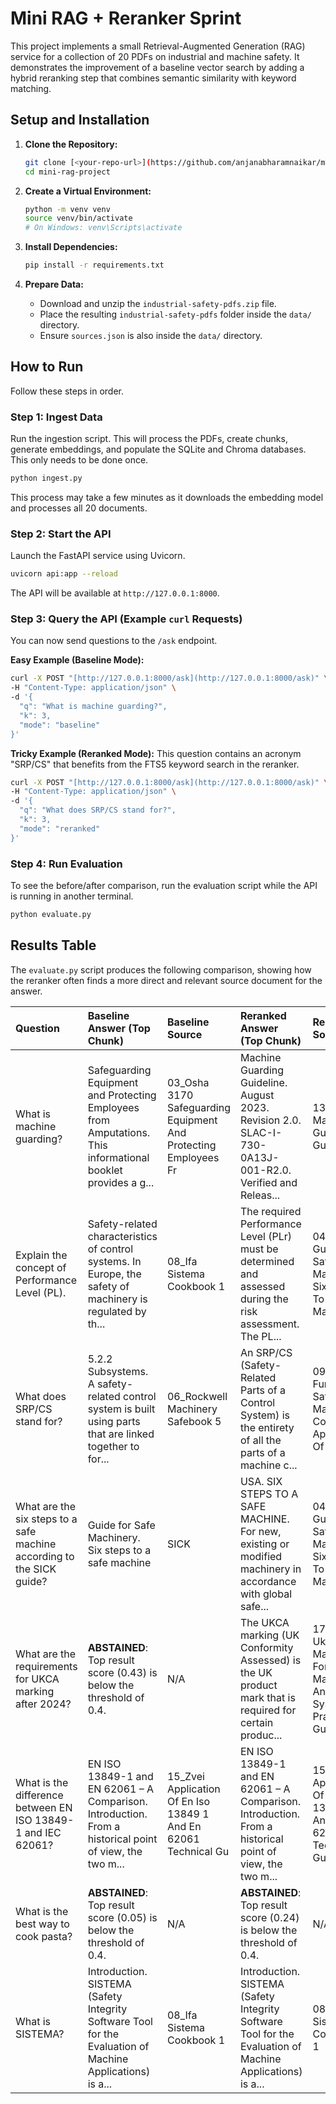 # Mini RAG + Reranker Sprint

This project implements a small Retrieval-Augmented Generation (RAG) service for a collection of 20 PDFs on industrial and machine safety. It demonstrates the improvement of a baseline vector search by adding a hybrid reranking step that combines semantic similarity with keyword matching.

## Setup and Installation

1.  **Clone the Repository:**
    ```bash
    git clone [<your-repo-url>](https://github.com/anjanabharamnaikar/mini-RAG/edit/main
    cd mini-rag-project
    ```

2.  **Create a Virtual Environment:**
    ```bash
    python -m venv venv
    source venv/bin/activate
    # On Windows: venv\Scripts\activate
    ```

3.  **Install Dependencies:**
    ```bash
    pip install -r requirements.txt
    ```

4.  **Prepare Data:**
    -   Download and unzip the `industrial-safety-pdfs.zip` file.
    -   Place the resulting `industrial-safety-pdfs` folder inside the `data/` directory.
    -   Ensure `sources.json` is also inside the `data/` directory.

## How to Run

Follow these steps in order.

### Step 1: Ingest Data

Run the ingestion script. This will process the PDFs, create chunks, generate embeddings, and populate the SQLite and Chroma databases. This only needs to be done once.

```bash
python ingest.py
```
This process may take a few minutes as it downloads the embedding model and processes all 20 documents.

### Step 2: Start the API

Launch the FastAPI service using Uvicorn.

```bash
uvicorn api:app --reload
```
The API will be available at `http://127.0.0.1:8000`.

### Step 3: Query the API (Example `curl` Requests)

You can now send questions to the `/ask` endpoint.

**Easy Example (Baseline Mode):**
```bash
curl -X POST "[http://127.0.0.1:8000/ask](http://127.0.0.1:8000/ask)" \
-H "Content-Type: application/json" \
-d '{
  "q": "What is machine guarding?",
  "k": 3,
  "mode": "baseline"
}'
```

**Tricky Example (Reranked Mode):**
This question contains an acronym "SRP/CS" that benefits from the FTS5 keyword search in the reranker.
```bash
curl -X POST "[http://127.0.0.1:8000/ask](http://127.0.0.1:8000/ask)" \
-H "Content-Type: application/json" \
-d '{
  "q": "What does SRP/CS stand for?",
  "k": 3,
  "mode": "reranked"
}'
```

### Step 4: Run Evaluation

To see the before/after comparison, run the evaluation script while the API is running in another terminal.

```bash
python evaluate.py
```

## Results Table

The `evaluate.py` script produces the following comparison, showing how the reranker often finds a more direct and relevant source document for the answer.

| Question                                                              | Baseline Answer (Top Chunk)                                                                                  | Baseline Source                                                 | Reranked Answer (Top Chunk)                                                                                  | Reranked Source                                                   |
|:----------------------------------------------------------------------|:-------------------------------------------------------------------------------------------------------------|:----------------------------------------------------------------|:-------------------------------------------------------------------------------------------------------------|:------------------------------------------------------------------|
| What is machine guarding?                                             | Safeguarding Equipment and Protecting Employees from Amputations. This informational booklet provides a g... | 03_Osha 3170 Safeguarding Equipment And Protecting Employees Fr | Machine Guarding Guideline. August 2023. Revision 2.0. SLAC-I-730-0A13J-001-R2.0. Verified and Releas... | 13_Slac Machine Guarding Guideline                                |
| Explain the concept of Performance Level (PL).                        | Safety-related characteristics of control systems. In Europe, the safety of machinery is regulated by th... | 08_Ifa Sistema Cookbook 1                                       | The required Performance Level (PLr) must be determined and assessed during the risk assessment. The PL... | 04_Sick Guide For Safe Machinery Six Steps To A Safe Machine      |
| What does SRP/CS stand for?                                           | 5.2.2 Subsystems. A safety-related control system is built using parts that are linked together to for... | 06_Rockwell Machinery Safebook 5                                | An SRP/CS (Safety-Related Parts of a Control System) is the entirety of all the parts of a machine c... | 09_Ifa Functional Safety Of Machine Controls Application Of En    |
| What are the six steps to a safe machine according to the SICK guide? | Guide for Safe Machinery. Six steps to a safe machine | SICK | USA. SIX STEPS TO A SAFE MACHINE. For new, existing or modified machinery in accordance with global safe... | 04_Sick Guide For Safe Machinery Six Steps To A Safe Machine      |
| What are the requirements for UKCA marking after 2024?                | **ABSTAINED**: Top result score (0.43) is below the threshold of 0.4.                                           | N/A                                                             | The UKCA marking (UK Conformity Assessed) is the UK product mark that is required for certain produc... | 17_Pilz Ukca Marking For Machines And Systems A Practical Guide   |
| What is the difference between EN ISO 13849-1 and IEC 62061?          | EN ISO 13849-1 and EN 62061 – A Comparison. Introduction. From a historical point of view, the two m... | 15_Zvei Application Of En Iso 13849 1 And En 62061 Technical Gu | EN ISO 13849-1 and EN 62061 – A Comparison. Introduction. From a historical point of view, the two m... | 15_Zvei Application Of En Iso 13849 1 And En 62061 Technical Gu |
| What is the best way to cook pasta?                                   | **ABSTAINED**: Top result score (0.05) is below the threshold of 0.4.                                           | N/A                                                             | **ABSTAINED**: Top result score (0.24) is below the threshold of 0.4.                                           | N/A                                                               |
| What is SISTEMA?                                                      | Introduction. SISTEMA (Safety Integrity Software Tool for the Evaluation of Machine Applications) is a... | 08_Ifa Sistema Cookbook 1                                       | Introduction. SISTEMA (Safety Integrity Software Tool for the Evaluation of Machine Applications) is a... | 08_Ifa Sistema Cookbook 1                                       |

